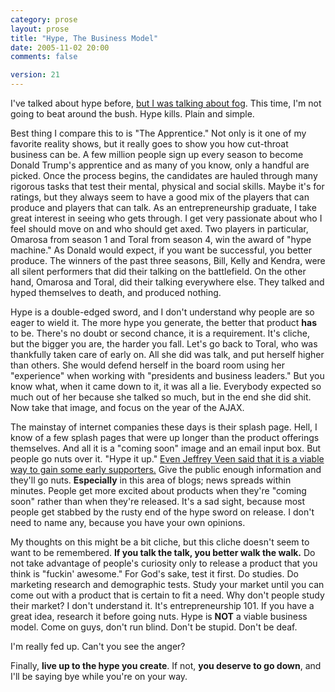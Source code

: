 ```yaml
---
category: prose
layout: prose
title: "Hype, The Business Model"
date: 2005-11-02 20:00
comments: false

version: 21
---
```


I've talked about hype before, [but I was talking about fog][1]. This time, I'm not going to beat around the bush. Hype kills. Plain and simple.

Best thing I compare this to is "The Apprentice." Not only is it one of my favorite reality shows, but it really goes to show you how cut-throat business can be. A few million people sign up every season to become Donald Trump's apprentice and as many of you know, only a handful are picked. Once the process begins, the candidates are hauled through many rigorous tasks that test their mental, physical and social skills. Maybe it's for ratings, but they always seem to have a good mix of the players that can produce and players that can talk. As an entrepreneurship graduate, I take great interest in seeing who gets through. I get very passionate about who I feel should move on and who should get axed. Two players in particular, Omarosa from season 1 and Toral from season 4, win the award of "hype machine." As Donald would expect, if you want be successful, you better produce. The winners of the past three seasons, Bill, Kelly and Kendra, were all silent performers that did their talking on the battlefield. On the other hand, Omarosa and Toral, did their talking everywhere else. They talked and hyped themselves to death, and produced nothing.

Hype is a double-edged sword, and I don't understand why people are so eager to wield it. The more hype you generate, the better that product **has** to be. There's no doubt or second chance, it is a requirement. It's cliche, but the bigger you are, the harder you fall. Let's go back to Toral, who was thankfully taken care of early on. All she did was talk, and put herself higher than others. She would defend herself in the board room using her "experience" when working with "presidents and business leaders." But you know what, when it came down to it, it was all a lie. Everybody expected so much out of her because she talked so much, but in the end she did shit. Now take that image, and focus on the year of the AJAX.

The mainstay of internet companies these days is their splash page. Hell, I know of a few splash pages that were up longer than the product offerings themselves. And all it is a "coming soon" image and an email input box. But people go nuts over it. "Hype it up." [Even Jeffrey Veen said that it is a viable way to gain some early supporters.][2] Give the public enough information and they'll go nuts. **Especially** in this area of blogs; news spreads within minutes. People get more excited about products when they're "coming soon" rather than when they're released. It's a sad sight, because most people get stabbed by the rusty end of the hype sword on release. I don't need to name any, because you have your own opinions.

My thoughts on this might be a bit cliche, but this cliche doesn't seem to want to be remembered. **If you talk the talk, you better walk the walk.** Do not take advantage of people's curiosity only to release a product that you think is "fuckin' awesome." For God's sake, test it first. Do studies. Do marketing research and demographic tests. Study your market until you can come out with a product that is certain to fit a need. Why don't people study their market? I don't understand it. It's entrepreneurship 101. If you have a great idea, research it before going nuts. Hype is **NOT** a viable business model. Come on guys, don't run blind. Don't be stupid. Don't be deaf.

I'm really fed up. Can't you see the anger?

Finally, **live up to the hype you create**. If not, **you deserve to go down**, and I'll be saying bye while you're on your way.

[1]: http://avalonstar.com/archives/2005/aug/21/fog/
[2]: http://www.veen.com/jeff/archives/000804.html
